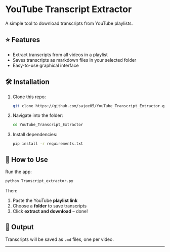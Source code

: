 # YouTube Transcript Extractor

A simple tool to download transcripts from YouTube playlists.

## ⭐ Features

* Extract transcripts from all videos in a playlist
* Saves transcripts as markdown files in your selected folder
* Easy-to-use graphical interface

## 🛠 Installation

1. Clone this repo:

   ```bash
   git clone https://github.com/sajee05/YouTube_Transcript_Extractor.git
   ```
2. Navigate into the folder:

   ```bash
   cd YouTube_Transcript_Extractor
   ```
3. Install dependencies:

   ```bash
   pip install -r requirements.txt
   ```

## 🚀 How to Use

Run the app:

```bash
python Transcript_extractor.py
```

Then:

1. Paste the YouTube **playlist link**
2. Choose a **folder** to save transcripts
3. Click **extract and download** – done!

## 📁 Output

Transcripts will be saved as `.md` files, one per video.

---

